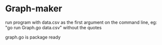 # Graph-maker
run program with data.csv as the first argument on the command line, eg: "go run Graph.go data.csv" without the quotes

graph.go is package ready
